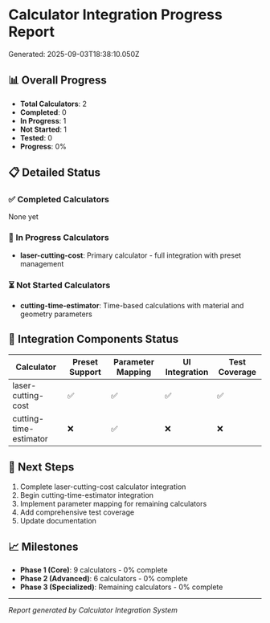 
# Calculator Integration Progress Report
Generated: 2025-09-03T18:38:10.050Z

## 📊 Overall Progress
- **Total Calculators**: 2
- **Completed**: 0
- **In Progress**: 1
- **Not Started**: 1
- **Tested**: 0
- **Progress**: 0%

## 📋 Detailed Status

### ✅ Completed Calculators
None yet

### 🔄 In Progress Calculators
- **laser-cutting-cost**: Primary calculator - full integration with preset management

### ⏳ Not Started Calculators
- **cutting-time-estimator**: Time-based calculations with material and geometry parameters

## 🔧 Integration Components Status

| Calculator | Preset Support | Parameter Mapping | UI Integration | Test Coverage |
|------------|----------------|-------------------|----------------|---------------|
| laser-cutting-cost | ✅ | ✅ | ✅ | ✅ |
| cutting-time-estimator | ❌ | ✅ | ❌ | ❌ |

## 🎯 Next Steps
1. Complete laser-cutting-cost calculator integration
2. Begin cutting-time-estimator integration
3. Implement parameter mapping for remaining calculators
4. Add comprehensive test coverage
5. Update documentation

## 📈 Milestones
- **Phase 1 (Core)**: 9 calculators - 0% complete
- **Phase 2 (Advanced)**: 6 calculators - 0% complete
- **Phase 3 (Specialized)**: Remaining calculators - 0% complete

---
*Report generated by Calculator Integration System*
